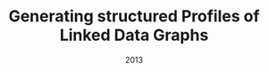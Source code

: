 ---
title: "Generating structured Profiles of Linked Data Graphs"
collection: publications
permalink: /publication/2013-DBLP:conf/semweb/FetahuDNTC13
date: 2013
venue: 'Proceedings of the {ISWC} 2013 Posters {\&} Demonstrations Track, Sydney, Australia, October 23, 2013'
---